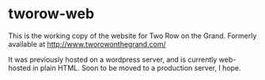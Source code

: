 # tworow-web
This is the working copy of the website for Two Row on the Grand. Formerly available at http://www.tworowonthegrand.com/

It was previously hosted on a wordpress server, and is currently web-hosted in plain HTML.
Soon to be moved to a production server, I hope.

